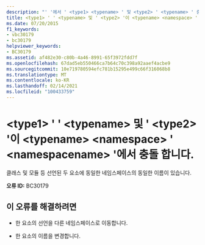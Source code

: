 ```yaml
---
description: "' '에서 ' <type1> <typename> ' 및 <type2> ' <typename> ' 충돌 <namespace> <namespacename> 에 대해 자세히 알아보세요."
title: <type1> ' ' <typename> 및 ' <type2> '이 <typename> <namespace> ' <namespacename> '에서 충돌 합니다.
ms.date: 07/20/2015
f1_keywords:
- vbc30179
- bc30179
helpviewer_keywords:
- BC30179
ms.assetid: af482e30-c80b-4a46-8991-65f3972fdd7f
ms.openlocfilehash: 67dad5eb550466ca7b64c70c398a92aaef4acbe9
ms.sourcegitcommit: 10e719780594efc781b15295e499c66f316068b8
ms.translationtype: MT
ms.contentlocale: ko-KR
ms.lasthandoff: 02/14/2021
ms.locfileid: "100433759"
---
```

# <a name="type1-typename-and-type2-typename-conflict-in-namespace-namespacename"></a>\<type1> ' ' \<typename> 및 ' \<type2> '이 \<typename> \<namespace> ' \<namespacename> '에서 충돌 합니다.

클래스 및 모듈 등 선언된 두 요소에 동일한 네임스페이스의 동일한 이름이 있습니다.  
  
 **오류 ID:** BC30179  
  
## <a name="to-correct-this-error"></a>이 오류를 해결하려면  
  
- 한 요소의 선언을 다른 네임스페이스로 이동합니다.  
  
- 한 요소의 이름을 변경합니다.
